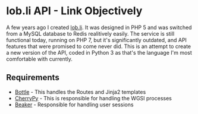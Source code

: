# lob.li API - Link Objectively

A few years ago I created [lob.li](https://lob.li). It was designed in PHP 5 and was switched from a MySQL database to Redis realitively easily. The service is still functional today, running on PHP 7, but it's significantly outdated, and API features that were promised to come never did. This is an attempt to create a new version of the API, coded in Python 3 as that's the language I'm most comfortable with currently. 

## Requirements
* [Bottle](https://bottlepy.org/docs/dev/) - This handles the Routes and Jinja2 templates
* [CherryPy](https://cherrypy.org/) - This is responsible for handling the WGSI processes
* [Beaker](https://beaker.readthedocs.io/en/latest/configuration.html#) - Responsible for handling user sessions
